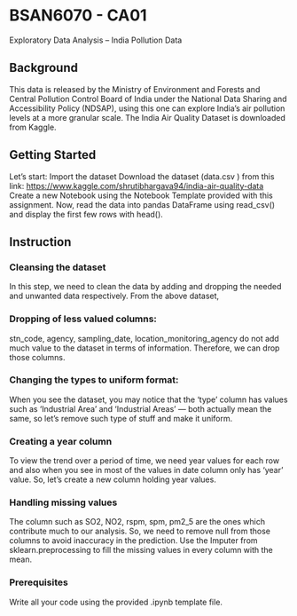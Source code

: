 # BSAN6070 - CA01
Exploratory Data Analysis – India Pollution Data

## Background
This data is released by the Ministry of Environment and Forests and Central Pollution
Control Board of India under the National Data Sharing and Accessibility Policy
(NDSAP), using this one can explore India’s air pollution levels at a more granular scale.
The India Air Quality Dataset is downloaded from Kaggle.

## Getting Started
Let’s start: Import the dataset
Download the dataset (data.csv ) from this link:
https://www.kaggle.com/shrutibhargava94/india-air-quality-data
Create a new Notebook using the Notebook Template provided with this assignment.
Now, read the data into pandas DataFrame using read_csv() and display the first few
rows with head(). 

## Instruction
### Cleansing the dataset
In this step, we need to clean the data by adding and dropping the needed and unwanted
data respectively. From the above dataset,
### Dropping of less valued columns:
stn_code, agency, sampling_date, location_monitoring_agency do not add much
value to the dataset in terms of information. Therefore, we can drop those
columns.
### Changing the types to uniform format:
When you see the dataset, you may notice that the ‘type’ column has values such
as ‘Industrial Area’ and ‘Industrial Areas’ — both actually mean the same, so let’s
remove such type of stuff and make it uniform.
### Creating a year column
To view the trend over a period of time, we need year values for each row and also
when you see in most of the values in date column only has ‘year’ value. So, let’s
create a new column holding year values.
### Handling missing values
The column such as SO2, NO2, rspm, spm, pm2_5 are the ones which contribute much
to our analysis. So, we need to remove null from those columns to avoid inaccuracy in the
prediction.
Use the Imputer from sklearn.preprocessing to fill the missing values in every column
with the mean.

### Prerequisites
Write all your code using the provided .ipynb template file.
